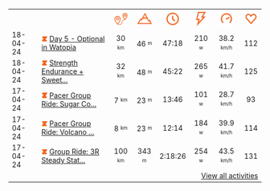 <table>
    <tr>
        <th></th>
        <th></th>
        <th align="center"><img src="https://raw.githubusercontent.com/robiningelbrecht/strava-activities/master/public/distance.svg" width="30" alt="distance" title="distance"/></th>
        <th align="center"><img src="https://raw.githubusercontent.com/robiningelbrecht/strava-activities/master/public/elevation.svg" width="30" alt="elevation" title="elevation"/></th>
        <th align="center"><img src="https://raw.githubusercontent.com/robiningelbrecht/strava-activities/master/public/time.svg" width="30" alt="time" title="time"/></th>
        <th align="center"><img src="https://raw.githubusercontent.com/robiningelbrecht/strava-activities/master/public/average-watt.svg" width="30" alt="average watts" title="average watts"/></th>
        <th align="center"><img src="https://raw.githubusercontent.com/robiningelbrecht/strava-activities/master/public/average-speed.svg" width="30" alt="average speed" title="average speed"/></th>
        <th align="center"><img src="https://raw.githubusercontent.com/robiningelbrecht/strava-activities/master/public/heart-rate.svg" width="30" alt="average heart rate" title="average heart rate"/></th>
    </tr>
            <tr>
            <td>18-04-24</td>
            <td>
                                <img src="https://raw.githubusercontent.com/robiningelbrecht/strava-activities/master/public/activity-virtual-ride-zwift.svg" width="12" alt="Day 5 - Optional in Watopia" title="Day 5 - Optional in Watopia"/>
<a href="https://www.strava.com/activities/11212366113" title="Kcal: 569 | Gear: None ">Day 5 - Optional in Watopia</a>
            </td>
            <td align="center">30 <sup><sub>km</sub></sup></td>
            <td align="center">46 <sup><sub>m</sub></sup></td>
            <td align="center">47:18</td>
            <td align="center">210 <sup><sub>w</sub></sup></td>
            <td align="center">38.2 <sup><sub>km/h</sub></sup></td>
            <td align="center">112</td>
        </tr>
            <tr>
            <td>18-04-24</td>
            <td>
                                <img src="https://raw.githubusercontent.com/robiningelbrecht/strava-activities/master/public/activity-virtual-ride-zwift.svg" width="12" alt="Strength Endurance + Sweet Spot in Watopia" title="Strength Endurance + Sweet Spot in Watopia"/>
<a href="https://www.strava.com/activities/11212025436" title="Kcal: 689 | Gear: None ">Strength Endurance + Sweet...</a>
            </td>
            <td align="center">32 <sup><sub>km</sub></sup></td>
            <td align="center">48 <sup><sub>m</sub></sup></td>
            <td align="center">45:22</td>
            <td align="center">265 <sup><sub>w</sub></sup></td>
            <td align="center">41.7 <sup><sub>km/h</sub></sup></td>
            <td align="center">125</td>
        </tr>
            <tr>
            <td>17-04-24</td>
            <td>
                                <img src="https://raw.githubusercontent.com/robiningelbrecht/strava-activities/master/public/activity-virtual-ride-zwift.svg" width="12" alt="Pacer Group Ride: Sugar Cookie in Watopia with Maria" title="Pacer Group Ride: Sugar Cookie in Watopia with Maria"/>
<a href="https://www.strava.com/activities/11205099576" title="Kcal: 79 | Gear: None ">Pacer Group Ride: Sugar Co...</a>
            </td>
            <td align="center">7 <sup><sub>km</sub></sup></td>
            <td align="center">23 <sup><sub>m</sub></sup></td>
            <td align="center">13:46</td>
            <td align="center">101 <sup><sub>w</sub></sup></td>
            <td align="center">28.7 <sup><sub>km/h</sub></sup></td>
            <td align="center">93</td>
        </tr>
            <tr>
            <td>17-04-24</td>
            <td>
                                <img src="https://raw.githubusercontent.com/robiningelbrecht/strava-activities/master/public/activity-virtual-ride-zwift.svg" width="12" alt="Pacer Group Ride: Volcano Flat in Watopia with Coco" title="Pacer Group Ride: Volcano Flat in Watopia with Coco"/>
<a href="https://www.strava.com/activities/11205006999" title="Kcal: 130 | Gear: None ">Pacer Group Ride: Volcano ...</a>
            </td>
            <td align="center">8 <sup><sub>km</sub></sup></td>
            <td align="center">23 <sup><sub>m</sub></sup></td>
            <td align="center">12:14</td>
            <td align="center">184 <sup><sub>w</sub></sup></td>
            <td align="center">39.9 <sup><sub>km/h</sub></sup></td>
            <td align="center">114</td>
        </tr>
            <tr>
            <td>17-04-24</td>
            <td>
                                <img src="https://raw.githubusercontent.com/robiningelbrecht/strava-activities/master/public/activity-virtual-ride-zwift.svg" width="12" alt="Group Ride: 3R Steady State Endurance Ride (B) on Big Flat 8 in Watopia" title="Group Ride: 3R Steady State Endurance Ride (B) on Big Flat 8 in Watopia"/>
<a href="https://www.strava.com/activities/11204917930" title="Kcal: 2019 | Gear: None ">Group Ride: 3R Steady Stat...</a>
            </td>
            <td align="center">100 <sup><sub>km</sub></sup></td>
            <td align="center">343 <sup><sub>m</sub></sup></td>
            <td align="center">2:18:26</td>
            <td align="center">254 <sup><sub>w</sub></sup></td>
            <td align="center">43.5 <sup><sub>km/h</sub></sup></td>
            <td align="center">131</td>
        </tr>
                <tr>
            <td colspan="8" align="right"><a href="https://github.com/robiningelbrecht/strava-activities#activities">View all activities</a></td>
        </tr>
    </table>
